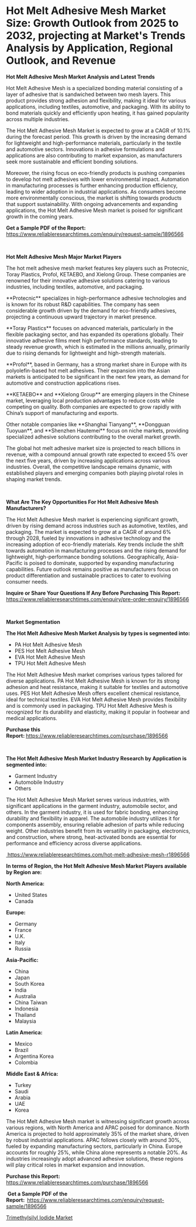 <p><h1>Hot Melt Adhesive Mesh Market Size: Growth Outlook from 2025 to 2032, projecting at Market's Trends Analysis by Application, Regional Outlook, and Revenue</h1></p><p><strong>Hot Melt Adhesive Mesh Market Analysis and Latest Trends</strong></p>
<p><p>Hot Melt Adhesive Mesh is a specialized bonding material consisting of a layer of adhesive that is sandwiched between two mesh layers. This product provides strong adhesion and flexibility, making it ideal for various applications, including textiles, automotive, and packaging. With its ability to bond materials quickly and efficiently upon heating, it has gained popularity across multiple industries.</p><p>The Hot Melt Adhesive Mesh Market is expected to grow at a CAGR of 10.1% during the forecast period. This growth is driven by the increasing demand for lightweight and high-performance materials, particularly in the textile and automotive sectors. Innovations in adhesive formulations and applications are also contributing to market expansion, as manufacturers seek more sustainable and efficient bonding solutions.</p><p>Moreover, the rising focus on eco-friendly products is pushing companies to develop hot melt adhesives with lower environmental impact. Automation in manufacturing processes is further enhancing production efficiency, leading to wider adoption in industrial applications. As consumers become more environmentally conscious, the market is shifting towards products that support sustainability. With ongoing advancements and expanding applications, the Hot Melt Adhesive Mesh market is poised for significant growth in the coming years.</p></p>
<p><strong>Get a Sample PDF of the Report:&nbsp;</strong> <a href="https://www.reliableresearchtimes.com/enquiry/request-sample/1896566?utm_campaign=3207&utm_medium=2&utm_source=Github&utm_content=ia&utm_term=02042025&utm_id=hot-melt-adhesive-mesh">https://www.reliableresearchtimes.com/enquiry/request-sample/1896566</a></p>
<p>&nbsp;</p>
<p><strong>Hot Melt Adhesive Mesh Major Market Players</strong></p>
<p><p>The hot melt adhesive mesh market features key players such as Protecnic, Toray Plastics, Profol, KETAEBO, and Xielong Group. These companies are renowned for their innovative adhesive solutions catering to various industries, including textiles, automotive, and packaging. </p><p>**Protecnic** specializes in high-performance adhesive technologies and is known for its robust R&D capabilities. The company has seen considerable growth driven by the demand for eco-friendly adhesives, projecting a continuous upward trajectory in market presence.</p><p>**Toray Plastics** focuses on advanced materials, particularly in the flexible packaging sector, and has expanded its operations globally. Their innovative adhesive films meet high performance standards, leading to steady revenue growth, which is estimated in the millions annually, primarily due to rising demands for lightweight and high-strength materials.</p><p>**Profol**, based in Germany, has a strong market share in Europe with its polyolefin-based hot melt adhesives. Their expansion into the Asian markets is anticipated to be significant in the next few years, as demand for automotive and construction applications rises.</p><p>**KETAEBO** and **Xielong Group** are emerging players in the Chinese market, leveraging local production advantages to reduce costs while competing on quality. Both companies are expected to grow rapidly with China’s support of manufacturing and exports.</p><p>Other notable companies like **Shanghai Tianyang**, **Dongguan Tuoyuan**, and **Shenzhen Hautemei** focus on niche markets, providing specialized adhesive solutions contributing to the overall market growth.</p><p>The global hot melt adhesive market size is projected to reach billions in revenue, with a compound annual growth rate expected to exceed 5% over the next five years, driven by increasing applications across various industries. Overall, the competitive landscape remains dynamic, with established players and emerging companies both playing pivotal roles in shaping market trends.</p></p>
<p>&nbsp;</p>
<p><strong>What Are The Key Opportunities For Hot Melt Adhesive Mesh Manufacturers?</strong></p>
<p><p>The Hot Melt Adhesive Mesh market is experiencing significant growth, driven by rising demand across industries such as automotive, textiles, and packaging. The market is expected to grow at a CAGR of around 6% through 2028, fueled by innovations in adhesive technology and the increasing adoption of eco-friendly materials. Key trends include the shift towards automation in manufacturing processes and the rising demand for lightweight, high-performance bonding solutions. Geographically, Asia-Pacific is poised to dominate, supported by expanding manufacturing capabilities. Future outlook remains positive as manufacturers focus on product differentiation and sustainable practices to cater to evolving consumer needs.</p></p>
<p><strong>Inquire or Share Your Questions If Any Before Purchasing This Report:</strong> <a href="https://www.reliableresearchtimes.com/enquiry/pre-order-enquiry/1896566?utm_campaign=3207&utm_medium=2&utm_source=Github&utm_content=ia&utm_term=02042025&utm_id=hot-melt-adhesive-mesh">https://www.reliableresearchtimes.com/enquiry/pre-order-enquiry/1896566</a></p>
<p>&nbsp;</p>
<p><strong>Market Segmentation</strong></p>
<p><strong>The Hot Melt Adhesive Mesh Market Analysis by types is segmented into:</strong></p>
<p><ul><li>PA Hot Melt Adhesive Mesh</li><li>PES Hot Melt Adhesive Mesh</li><li>EVA Hot Melt Adhesive Mesh</li><li>TPU Hot Melt Adhesive Mesh</li></ul></p>
<p><p>The Hot Melt Adhesive Mesh market comprises various types tailored for diverse applications. PA Hot Melt Adhesive Mesh is known for its strong adhesion and heat resistance, making it suitable for textiles and automotive uses. PES Hot Melt Adhesive Mesh offers excellent chemical resistance, ideal for technical textiles. EVA Hot Melt Adhesive Mesh provides flexibility and is commonly used in packaging. TPU Hot Melt Adhesive Mesh is recognized for its durability and elasticity, making it popular in footwear and medical applications.</p></p>
<p><strong>Purchase this Report:&nbsp;</strong><a href="https://www.reliableresearchtimes.com/purchase/1896566?utm_campaign=3207&utm_medium=2&utm_source=Github&utm_content=ia&utm_term=02042025&utm_id=hot-melt-adhesive-mesh">https://www.reliableresearchtimes.com/purchase/1896566</a></p>
<p>&nbsp;</p>
<p><strong>The Hot Melt Adhesive Mesh Market Industry Research by Application is segmented into:</strong></p>
<p><ul><li>Garment Industry</li><li>Automobile Industry</li><li>Others</li></ul></p>
<p><p>The Hot Melt Adhesive Mesh Market serves various industries, with significant applications in the garment industry, automobile sector, and others. In the garment industry, it is used for fabric bonding, enhancing durability and flexibility in apparel. The automobile industry utilizes it for components assembly, ensuring reliable adhesion of parts while reducing weight. Other industries benefit from its versatility in packaging, electronics, and construction, where strong, heat-activated bonds are essential for performance and efficiency across diverse applications.</p></p>
<p><a href="https://www.reliableresearchtimes.com/hot-melt-adhesive-mesh-r1896566?utm_campaign=3207&utm_medium=2&utm_source=Github&utm_content=ia&utm_term=02042025&utm_id=hot-melt-adhesive-mesh">&nbsp;https://www.reliableresearchtimes.com/hot-melt-adhesive-mesh-r1896566</a></p>
<p><strong>In terms of Region, the Hot Melt Adhesive Mesh Market Players available by Region are:</strong></p>
<p>
    <p> <strong> North America: </strong>
        <ul>
            <li>United States</li>
            <li>Canada</li>
        </ul>
        </p> 
    <p> <strong> Europe: </strong>
        <ul>
            <li>Germany</li>
            <li>France</li>
            <li>U.K.</li>
            <li>Italy</li>
            <li>Russia</li>
        </ul>
        </p> 
    <p> <strong> Asia-Pacific: </strong>
        <ul>
            <li>China</li>
            <li>Japan</li>
            <li>South Korea</li>
            <li>India</li>
            <li>Australia</li>
            <li>China Taiwan</li>
            <li>Indonesia</li>
            <li>Thailand</li>
            <li>Malaysia</li>
        </ul>
        </p> 
    <p> <strong> Latin America: </strong>
        <ul>
            <li>Mexico</li>
            <li>Brazil</li>
            <li>Argentina Korea</li>
            <li>Colombia</li>
        </ul>
        </p> 
    <p> <strong> Middle East & Africa: </strong>
        <ul>
            <li>Turkey</li>
            <li>Saudi</li>
            <li>Arabia</li>
            <li>UAE</li>
            <li>Korea</li>
        </ul>
    </p>
    </p>
<p><p>The Hot Melt Adhesive Mesh market is witnessing significant growth across various regions, with North America and APAC poised for dominance. North America is projected to hold approximately 35% of the market share, driven by robust industrial applications. APAC follows closely with around 30%, fueled by expanding manufacturing sectors, particularly in China. Europe accounts for roughly 25%, while China alone represents a notable 20%. As industries increasingly adopt advanced adhesive solutions, these regions will play critical roles in market expansion and innovation.</p></p>
<p><strong>Purchase this Report: </strong><a href="https://www.reliableresearchtimes.com/purchase/1896566?utm_campaign=3207&utm_medium=2&utm_source=Github&utm_content=ia&utm_term=02042025&utm_id=hot-melt-adhesive-mesh">https://www.reliableresearchtimes.com/purchase/1896566</a></p>
<p>&nbsp;<strong>Get a Sample PDF of the Report:&nbsp;&nbsp;</strong><a href="https://www.reliableresearchtimes.com/enquiry/request-sample/1896566?utm_campaign=3207&utm_medium=2&utm_source=Github&utm_content=ia&utm_term=02042025&utm_id=hot-melt-adhesive-mesh">https://www.reliableresearchtimes.com/enquiry/request-sample/1896566</a></p>
<p><strong></strong></p>
<p><p><a href="https://github.com/biyajausenik/Market-Research-Report-List-1/blob/main/trimethylsilyl-iodide-market.md?utm_campaign=3207&utm_medium=2&utm_source=Github&utm_content=ia&utm_term=02042025&utm_id=hot-melt-adhesive-mesh">Trimethylsilyl Iodide Market</a></p></p>